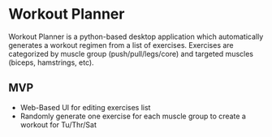 # Workout Planner
Workout Planner is a python-based desktop application which automatically generates a 
workout regimen from a list of exercises. Exercises are categorized by muscle group 
(push/pull/legs/core) and targeted muscles (biceps, hamstrings, etc).

## MVP
* Web-Based UI for editing exercises list
* Randomly generate one exercise for each muscle group to create a workout 
for Tu/Thr/Sat